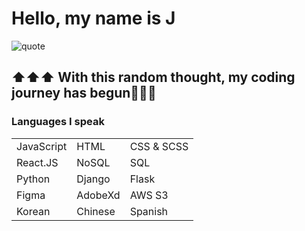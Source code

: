 # Hello, my name is J

![quote](https://i.imgur.com/eWl8YDt.jpg)

## ⬆️⬆️⬆️ With this random thought, my coding journey has begun👩🏻‍💻

### Languages I speak

|              |             |              |
|--------------|------------|---------------|
| JavaScript   | HTML       | CSS & SCSS    |
| React.JS     | NoSQL      | SQL           |
| Python       | Django     | Flask         |
| Figma        | AdobeXd    | AWS S3        |
| Korean       | Chinese    | Spanish       |
